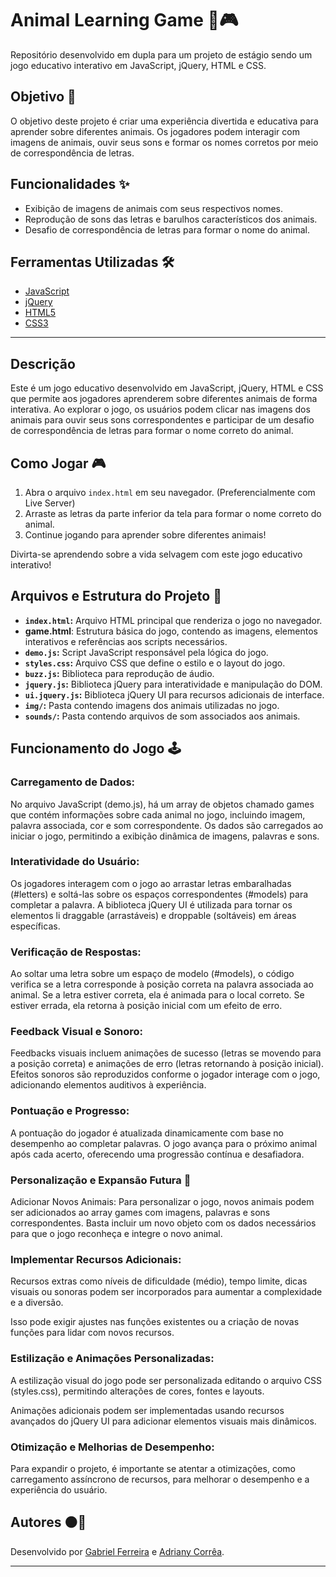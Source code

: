 # Animal Learning Game 🐾🎮

Repositório desenvolvido em dupla para um projeto de estágio sendo um jogo educativo interativo em JavaScript, jQuery, HTML e CSS.

## Objetivo 🎯
O objetivo deste projeto é criar uma experiência divertida e educativa para aprender sobre diferentes animais. Os jogadores podem interagir com imagens de animais, ouvir seus sons e formar os nomes corretos por meio de correspondência de letras.

## Funcionalidades ✨
- Exibição de imagens de animais com seus respectivos nomes.
- Reprodução de sons das letras e barulhos característicos dos animais.
- Desafio de correspondência de letras para formar o nome do animal.

## Ferramentas Utilizadas 🛠️
- [JavaScript](https://developer.mozilla.org/en-US/docs/Web/JavaScript)
- [jQuery](https://jquery.com/)
- [HTML5](https://developer.mozilla.org/en-US/docs/Web/HTML)
- [CSS3](https://developer.mozilla.org/en-US/docs/Web/CSS)

---

## Descrição
Este é um jogo educativo desenvolvido em JavaScript, jQuery, HTML e CSS que permite aos jogadores aprenderem sobre diferentes animais de forma interativa. Ao explorar o jogo, os usuários podem clicar nas imagens dos animais para ouvir seus sons correspondentes e participar de um desafio de correspondência de letras para formar o nome correto do animal.

## Como Jogar 🎮
1. Abra o arquivo `index.html` em seu navegador. (Preferencialmente com Live Server)
2. Arraste as letras da parte inferior da tela para formar o nome correto do animal.
3. Continue jogando para aprender sobre diferentes animais!

Divirta-se aprendendo sobre a vida selvagem com este jogo educativo interativo!

## Arquivos e Estrutura do Projeto 📁
- **`index.html`:** Arquivo HTML principal que renderiza o jogo no navegador.
- **game.html**: Estrutura básica do jogo, contendo as imagens, elementos interativos e referências aos scripts necessários.
- **`demo.js`:** Script JavaScript responsável pela lógica do jogo.
- **`styles.css`:** Arquivo CSS que define o estilo e o layout do jogo.
- **`buzz.js`:** Biblioteca para reprodução de áudio.
- **`jquery.js`:** Biblioteca jQuery para interatividade e manipulação do DOM.
- **`ui.jquery.js`:** Biblioteca jQuery UI para recursos adicionais de interface.
- **`img/`:** Pasta contendo imagens dos animais utilizadas no jogo.
- **`sounds/`:** Pasta contendo arquivos de som associados aos animais.

## Funcionamento do Jogo 🕹
### Carregamento de Dados:
No arquivo JavaScript (demo.js), há um array de objetos chamado games que contém informações sobre cada animal no jogo, incluindo imagem, palavra associada, cor e som correspondente.
Os dados são carregados ao iniciar o jogo, permitindo a exibição dinâmica de imagens, palavras e sons.
 
### Interatividade do Usuário:
Os jogadores interagem com o jogo ao arrastar letras embaralhadas (#letters) e soltá-las sobre os espaços correspondentes (#models) para completar a palavra.
A biblioteca jQuery UI é utilizada para tornar os elementos li draggable (arrastáveis) e droppable (soltáveis) em áreas específicas.
 
### Verificação de Respostas:
Ao soltar uma letra sobre um espaço de modelo (#models), o código verifica se a letra corresponde à posição correta na palavra associada ao animal.
Se a letra estiver correta, ela é animada para o local correto. Se estiver errada, ela retorna à posição inicial com um efeito de erro.
 
### Feedback Visual e Sonoro:
Feedbacks visuais incluem animações de sucesso (letras se movendo para a posição correta) e animações de erro (letras retornando à posição inicial).
Efeitos sonoros são reproduzidos conforme o jogador interage com o jogo, adicionando elementos auditivos à experiência.
 
### Pontuação e Progresso:
A pontuação do jogador é atualizada dinamicamente com base no desempenho ao completar palavras.
O jogo avança para o próximo animal após cada acerto, oferecendo uma progressão contínua e desafiadora.
 
### Personalização e Expansão Futura 🚀
Adicionar Novos Animais:
Para personalizar o jogo, novos animais podem ser adicionados ao array games com imagens, palavras e sons correspondentes.
Basta incluir um novo objeto com os dados necessários para que o jogo reconheça e integre o novo animal.
 
### Implementar Recursos Adicionais:
Recursos extras como níveis de dificuldade (médio), tempo limite, dicas visuais ou sonoras podem ser incorporados para aumentar a complexidade e a diversão.
 
Isso pode exigir ajustes nas funções existentes ou a criação de novas funções para lidar com novos recursos.
 
### Estilização e Animações Personalizadas:
A estilização visual do jogo pode ser personalizada editando o arquivo CSS (styles.css), permitindo alterações de cores, fontes e layouts.
 
Animações adicionais podem ser implementadas usando recursos avançados do jQuery UI para adicionar elementos visuais mais dinâmicos.
 
### Otimização e Melhorias de Desempenho:
Para expandir o projeto, é importante se atentar a otimizações, como carregamento assíncrono de recursos, para melhorar o desempenho e a experiência do usuário.


## Autores 🟠🚀
Desenvolvido por [Gabriel Ferreira](https://github.com/GabrielBhain) e [Adriany Corrêa](https://github.com/adrianycmc).

---
